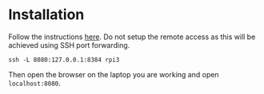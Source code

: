 # Installation

Follow the instructions [here](https://pimylifeup.com/raspberry-pi-syncthing/). Do not setup the remote access as this will be achieved using SSH port forwarding.
```
ssh -L 8080:127.0.0.1:8384 rpi3
```

Then open the browser on the laptop you are working and open `localhost:8080`. 